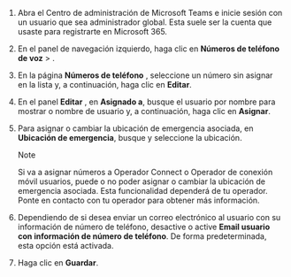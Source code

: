 1. Abra el Centro de administración de Microsoft Teams e inicie sesión con un usuario que sea administrador global. Esta suele ser la cuenta que usaste para registrarte en Microsoft 365.

2. En el panel de navegación izquierdo, haga clic en **Números de teléfono** **de voz** > .

3. En la página **Números de teléfono** , seleccione un número sin asignar en la lista y, a continuación, haga clic en **Editar**.

4. En el panel **Editar** , en **Asignado a**, busque el usuario por nombre para mostrar o nombre de usuario y, a continuación, haga clic en **Asignar**.

5. Para asignar o cambiar la ubicación de emergencia asociada, en **Ubicación de emergencia**, busque y seleccione la ubicación.

   > [!NOTE]
   > Si va a asignar números a Operador Connect o Operador de conexión móvil usuarios, puede o no poder asignar o cambiar la ubicación de emergencia asociada. Esta funcionalidad dependerá de tu operador. Ponte en contacto con tu operador para obtener más información.

6. Dependiendo de si desea enviar un correo electrónico al usuario con su información de número de teléfono, desactive o active **Email usuario con información de número de teléfono**. De forma predeterminada, esta opción está activada.
7. Haga clic en **Guardar**.
